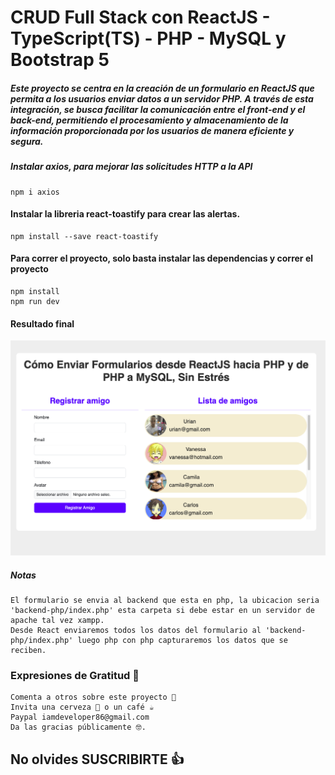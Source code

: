 # CRUD Full Stack con ReactJS - TypeScript(TS) - PHP - MySQL y Bootstrap 5

##### Este proyecto se centra en la creación de un formulario en ReactJS que permita a los usuarios enviar datos a un servidor PHP. A través de esta integración, se busca facilitar la comunicación entre el front-end y el back-end, permitiendo el procesamiento y almacenamiento de la información proporcionada por los usuarios de manera eficiente y segura.

##### Instalar axios, para mejorar las solicitudes HTTP a la API

    npm i axios

#### Instalar la libreria react-toastify para crear las alertas.

    npm install --save react-toastify

#### Para correr el proyecto, solo basta instalar las dependencias y correr el proyecto

    npm install
    npm run dev

#### Resultado final

![](https://raw.githubusercontent.com/urian121/imagenes-proyectos-github/master/enviar-formulario-desde-react-hacia-php.png)

##### Notas

    El formulario se envia al backend que esta en php, la ubicacion seria 'backend-php/index.php' esta carpeta si debe estar en un servidor de apache tal vez xampp.
    Desde React enviaremos todos los datos del formulario al 'backend-php/index.php' luego php con php capturaremos los datos que se reciben.

### Expresiones de Gratitud 🎁

    Comenta a otros sobre este proyecto 📢
    Invita una cerveza 🍺 o un café ☕
    Paypal iamdeveloper86@gmail.com
    Da las gracias públicamente 🤓.

## No olvides SUSCRIBIRTE 👍
